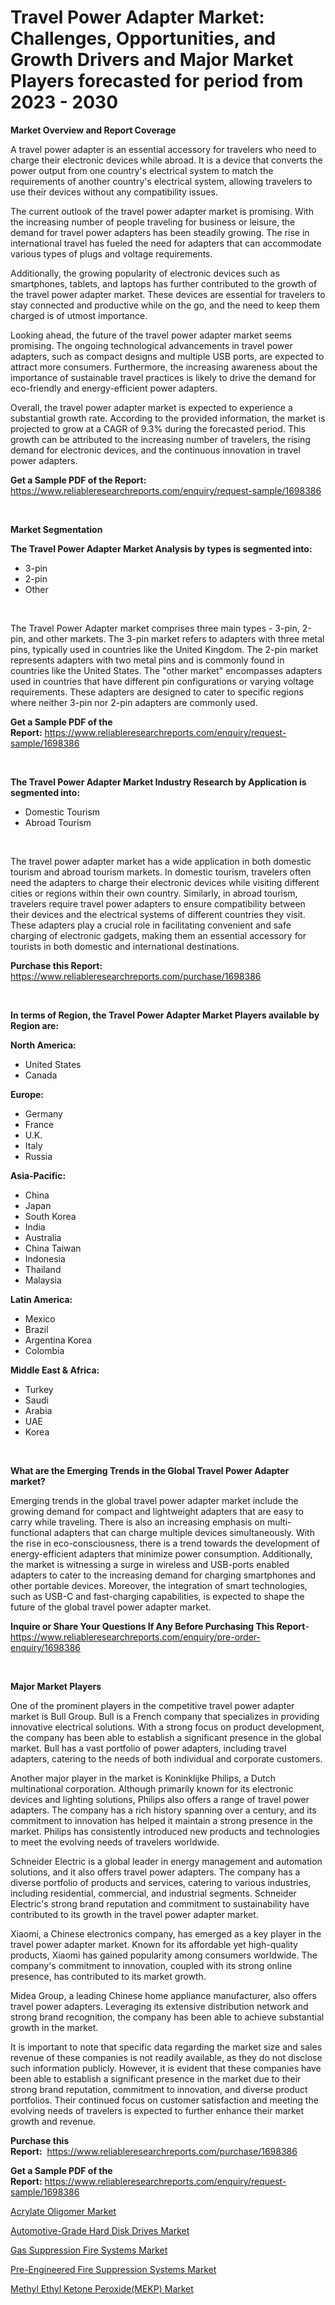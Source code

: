 <p><h1>Travel Power Adapter Market: Challenges, Opportunities, and Growth Drivers and Major Market Players forecasted for period from 2023 - 2030</h1></p><p><strong>Market Overview and Report Coverage</strong></p>
<p><p>A travel power adapter is an essential accessory for travelers who need to charge their electronic devices while abroad. It is a device that converts the power output from one country's electrical system to match the requirements of another country's electrical system, allowing travelers to use their devices without any compatibility issues.</p><p>The current outlook of the travel power adapter market is promising. With the increasing number of people traveling for business or leisure, the demand for travel power adapters has been steadily growing. The rise in international travel has fueled the need for adapters that can accommodate various types of plugs and voltage requirements.</p><p>Additionally, the growing popularity of electronic devices such as smartphones, tablets, and laptops has further contributed to the growth of the travel power adapter market. These devices are essential for travelers to stay connected and productive while on the go, and the need to keep them charged is of utmost importance.</p><p>Looking ahead, the future of the travel power adapter market seems promising. The ongoing technological advancements in travel power adapters, such as compact designs and multiple USB ports, are expected to attract more consumers. Furthermore, the increasing awareness about the importance of sustainable travel practices is likely to drive the demand for eco-friendly and energy-efficient power adapters.</p><p>Overall, the travel power adapter market is expected to experience a substantial growth rate. According to the provided information, the market is projected to grow at a CAGR of 9.3% during the forecasted period. This growth can be attributed to the increasing number of travelers, the rising demand for electronic devices, and the continuous innovation in travel power adapters.</p></p>
<p><strong>Get a Sample PDF of the Report:</strong> <a href="https://www.reliableresearchreports.com/enquiry/request-sample/1698386">https://www.reliableresearchreports.com/enquiry/request-sample/1698386</a></p>
<p>&nbsp;</p>
<p><strong>Market Segmentation</strong></p>
<p><strong>The Travel Power Adapter Market Analysis by types is segmented into:</strong></p>
<p><ul><li>3-pin</li><li>2-pin</li><li>Other</li></ul></p>
<p>&nbsp;</p>
<p><p>The Travel Power Adapter market comprises three main types - 3-pin, 2-pin, and other markets. The 3-pin market refers to adapters with three metal pins, typically used in countries like the United Kingdom. The 2-pin market represents adapters with two metal pins and is commonly found in countries like the United States. The "other market" encompasses adapters used in countries that have different pin configurations or varying voltage requirements. These adapters are designed to cater to specific regions where neither 3-pin nor 2-pin adapters are commonly used.</p></p>
<p><strong>Get a Sample PDF of the Report:</strong>&nbsp;<a href="https://www.reliableresearchreports.com/enquiry/request-sample/1698386">https://www.reliableresearchreports.com/enquiry/request-sample/1698386</a></p>
<p>&nbsp;</p>
<p><strong>The Travel Power Adapter Market Industry Research by Application is segmented into:</strong></p>
<p><ul><li>Domestic Tourism</li><li>Abroad Tourism</li></ul></p>
<p>&nbsp;</p>
<p><p>The travel power adapter market has a wide application in both domestic tourism and abroad tourism markets. In domestic tourism, travelers often need the adapters to charge their electronic devices while visiting different cities or regions within their own country. Similarly, in abroad tourism, travelers require travel power adapters to ensure compatibility between their devices and the electrical systems of different countries they visit. These adapters play a crucial role in facilitating convenient and safe charging of electronic gadgets, making them an essential accessory for tourists in both domestic and international destinations.</p></p>
<p><strong>Purchase this Report:</strong>&nbsp; <a href="https://www.reliableresearchreports.com/purchase/1698386">https://www.reliableresearchreports.com/purchase/1698386</a></p>
<p>&nbsp;</p>
<p><strong>In terms of Region, the Travel Power Adapter Market Players available by Region are:</strong></p>
<p>
    <p> <strong> North America: </strong>
        <ul>
            <li>United States</li>
            <li>Canada</li>
        </ul>
        </p> 
    <p> <strong> Europe: </strong>
        <ul>
            <li>Germany</li>
            <li>France</li>
            <li>U.K.</li>
            <li>Italy</li>
            <li>Russia</li>
        </ul>
        </p> 
    <p> <strong> Asia-Pacific: </strong>
        <ul>
            <li>China</li>
            <li>Japan</li>
            <li>South Korea</li>
            <li>India</li>
            <li>Australia</li>
            <li>China Taiwan</li>
            <li>Indonesia</li>
            <li>Thailand</li>
            <li>Malaysia</li>
        </ul>
        </p> 
    <p> <strong> Latin America: </strong>
        <ul>
            <li>Mexico</li>
            <li>Brazil</li>
            <li>Argentina Korea</li>
            <li>Colombia</li>
        </ul>
        </p> 
    <p> <strong> Middle East & Africa: </strong>
        <ul>
            <li>Turkey</li>
            <li>Saudi</li>
            <li>Arabia</li>
            <li>UAE</li>
            <li>Korea</li>
        </ul>
    </p>
    </p>
<p>&nbsp;</p>
<p><strong>What are the Emerging Trends in the Global Travel Power Adapter market?</strong></p>
<p><p>Emerging trends in the global travel power adapter market include the growing demand for compact and lightweight adapters that are easy to carry while traveling. There is also an increasing emphasis on multi-functional adapters that can charge multiple devices simultaneously. With the rise in eco-consciousness, there is a trend towards the development of energy-efficient adapters that minimize power consumption. Additionally, the market is witnessing a surge in wireless and USB-ports enabled adapters to cater to the increasing demand for charging smartphones and other portable devices. Moreover, the integration of smart technologies, such as USB-C and fast-charging capabilities, is expected to shape the future of the global travel power adapter market.</p></p>
<p><strong>Inquire or Share Your Questions If Any Before Purchasing This Report</strong>- <a href="https://www.reliableresearchreports.com/enquiry/pre-order-enquiry/1698386">https://www.reliableresearchreports.com/enquiry/pre-order-enquiry/1698386</a></p>
<p>&nbsp;</p>
<p><strong>Major Market Players</strong></p>
<p><p>One of the prominent players in the competitive travel power adapter market is Bull Group. Bull is a French company that specializes in providing innovative electrical solutions. With a strong focus on product development, the company has been able to establish a significant presence in the global market. Bull has a vast portfolio of power adapters, including travel adapters, catering to the needs of both individual and corporate customers.</p><p>Another major player in the market is Koninklijke Philips, a Dutch multinational corporation. Although primarily known for its electronic devices and lighting solutions, Philips also offers a range of travel power adapters. The company has a rich history spanning over a century, and its commitment to innovation has helped it maintain a strong presence in the market. Philips has consistently introduced new products and technologies to meet the evolving needs of travelers worldwide.</p><p>Schneider Electric is a global leader in energy management and automation solutions, and it also offers travel power adapters. The company has a diverse portfolio of products and services, catering to various industries, including residential, commercial, and industrial segments. Schneider Electric's strong brand reputation and commitment to sustainability have contributed to its growth in the travel power adapter market.</p><p>Xiaomi, a Chinese electronics company, has emerged as a key player in the travel power adapter market. Known for its affordable yet high-quality products, Xiaomi has gained popularity among consumers worldwide. The company's commitment to innovation, coupled with its strong online presence, has contributed to its market growth.</p><p>Midea Group, a leading Chinese home appliance manufacturer, also offers travel power adapters. Leveraging its extensive distribution network and strong brand recognition, the company has been able to achieve substantial growth in the market.</p><p>It is important to note that specific data regarding the market size and sales revenue of these companies is not readily available, as they do not disclose such information publicly. However, it is evident that these companies have been able to establish a significant presence in the market due to their strong brand reputation, commitment to innovation, and diverse product portfolios. Their continued focus on customer satisfaction and meeting the evolving needs of travelers is expected to further enhance their market growth and revenue.</p></p>
<p><strong>Purchase this Report:</strong>&nbsp;&nbsp;<a href="https://www.reliableresearchreports.com/purchase/1698386">https://www.reliableresearchreports.com/purchase/1698386</a></p>
<p></p>
<p><strong>Get a Sample PDF of the Report:</strong>&nbsp;<a href="https://www.reliableresearchreports.com/enquiry/request-sample/1698386">https://www.reliableresearchreports.com/enquiry/request-sample/1698386</a></p>
<p><p><a href="https://medium.com/@danesanford_55006/acrylate-oligomer-market-the-key-to-successful-business-strategy-forecast-till-2030-89e31df45094">Acrylate Oligomer Market</a></p><p><a href="https://www.linkedin.com/pulse/automotive-grade-hard-disk-drives-market-challenges-opportunities-mdt2c/">Automotive-Grade Hard Disk Drives Market</a></p><p><a href="https://www.linkedin.com/pulse/gas-suppression-fire-systems-market-share-amp-new-trends-un7oe/">Gas Suppression Fire Systems Market</a></p><p><a href="https://www.linkedin.com/pulse/pre-engineered-fire-suppression-systems-market-insights-players-0ubve/">Pre-Engineered Fire Suppression Systems Market</a></p><p><a href="https://medium.com/@jettiejohns/methyl-ethyl-ketone-peroxide-mekp-market-trends-and-market-analysis-forecasted-for-period-ee9c6f681a48">Methyl Ethyl Ketone Peroxide(MEKP) Market</a></p></p>
